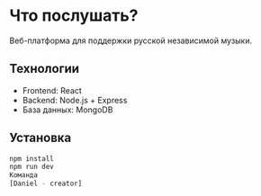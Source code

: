 # Что послушать?

Веб-платформа для поддержки русской независимой музыки.

## Технологии
- Frontend: React
- Backend: Node.js + Express
- База данных: MongoDB

## Установка
```bash
npm install
npm run dev
Команда
[Daniel - creator]